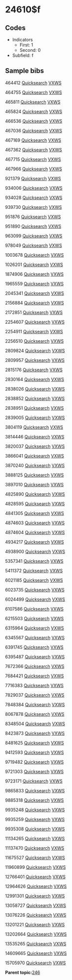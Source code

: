 # 24610$f

## Codes

-   Indicators
    -   First: 1
    -   Second: 0
-   Subfield: f

## Sample bibs

464412 [Quicksearch](https://search.library.yale.edu/catalog/464412) [VXWS](http://prodorbis.library.yale.edu:7014/vxws/GetHoldingsService?bibId=464412)

464755 [Quicksearch](https://search.library.yale.edu/catalog/464755) [VXWS](http://prodorbis.library.yale.edu:7014/vxws/GetHoldingsService?bibId=464755)

465811 [Quicksearch](https://search.library.yale.edu/catalog/465811) [VXWS](http://prodorbis.library.yale.edu:7014/vxws/GetHoldingsService?bibId=465811)

465824 [Quicksearch](https://search.library.yale.edu/catalog/465824) [VXWS](http://prodorbis.library.yale.edu:7014/vxws/GetHoldingsService?bibId=465824)

466536 [Quicksearch](https://search.library.yale.edu/catalog/466536) [VXWS](http://prodorbis.library.yale.edu:7014/vxws/GetHoldingsService?bibId=466536)

467036 [Quicksearch](https://search.library.yale.edu/catalog/467036) [VXWS](http://prodorbis.library.yale.edu:7014/vxws/GetHoldingsService?bibId=467036)

467169 [Quicksearch](https://search.library.yale.edu/catalog/467169) [VXWS](http://prodorbis.library.yale.edu:7014/vxws/GetHoldingsService?bibId=467169)

467362 [Quicksearch](https://search.library.yale.edu/catalog/467362) [VXWS](http://prodorbis.library.yale.edu:7014/vxws/GetHoldingsService?bibId=467362)

467715 [Quicksearch](https://search.library.yale.edu/catalog/467715) [VXWS](http://prodorbis.library.yale.edu:7014/vxws/GetHoldingsService?bibId=467715)

467966 [Quicksearch](https://search.library.yale.edu/catalog/467966) [VXWS](http://prodorbis.library.yale.edu:7014/vxws/GetHoldingsService?bibId=467966)

921379 [Quicksearch](https://search.library.yale.edu/catalog/921379) [VXWS](http://prodorbis.library.yale.edu:7014/vxws/GetHoldingsService?bibId=921379)

934006 [Quicksearch](https://search.library.yale.edu/catalog/934006) [VXWS](http://prodorbis.library.yale.edu:7014/vxws/GetHoldingsService?bibId=934006)

934028 [Quicksearch](https://search.library.yale.edu/catalog/934028) [VXWS](http://prodorbis.library.yale.edu:7014/vxws/GetHoldingsService?bibId=934028)

939730 [Quicksearch](https://search.library.yale.edu/catalog/939730) [VXWS](http://prodorbis.library.yale.edu:7014/vxws/GetHoldingsService?bibId=939730)

951876 [Quicksearch](https://search.library.yale.edu/catalog/951876) [VXWS](http://prodorbis.library.yale.edu:7014/vxws/GetHoldingsService?bibId=951876)

951890 [Quicksearch](https://search.library.yale.edu/catalog/951890) [VXWS](http://prodorbis.library.yale.edu:7014/vxws/GetHoldingsService?bibId=951890)

963099 [Quicksearch](https://search.library.yale.edu/catalog/963099) [VXWS](http://prodorbis.library.yale.edu:7014/vxws/GetHoldingsService?bibId=963099)

978049 [Quicksearch](https://search.library.yale.edu/catalog/978049) [VXWS](http://prodorbis.library.yale.edu:7014/vxws/GetHoldingsService?bibId=978049)

1003678 [Quicksearch](https://search.library.yale.edu/catalog/1003678) [VXWS](http://prodorbis.library.yale.edu:7014/vxws/GetHoldingsService?bibId=1003678)

1026201 [Quicksearch](https://search.library.yale.edu/catalog/1026201) [VXWS](http://prodorbis.library.yale.edu:7014/vxws/GetHoldingsService?bibId=1026201)

1874906 [Quicksearch](https://search.library.yale.edu/catalog/1874906) [VXWS](http://prodorbis.library.yale.edu:7014/vxws/GetHoldingsService?bibId=1874906)

1965559 [Quicksearch](https://search.library.yale.edu/catalog/1965559) [VXWS](http://prodorbis.library.yale.edu:7014/vxws/GetHoldingsService?bibId=1965559)

2045341 [Quicksearch](https://search.library.yale.edu/catalog/2045341) [VXWS](http://prodorbis.library.yale.edu:7014/vxws/GetHoldingsService?bibId=2045341)

2156884 [Quicksearch](https://search.library.yale.edu/catalog/2156884) [VXWS](http://prodorbis.library.yale.edu:7014/vxws/GetHoldingsService?bibId=2156884)

2172851 [Quicksearch](https://search.library.yale.edu/catalog/2172851) [VXWS](http://prodorbis.library.yale.edu:7014/vxws/GetHoldingsService?bibId=2172851)

2254607 [Quicksearch](https://search.library.yale.edu/catalog/2254607) [VXWS](http://prodorbis.library.yale.edu:7014/vxws/GetHoldingsService?bibId=2254607)

2254911 [Quicksearch](https://search.library.yale.edu/catalog/2254911) [VXWS](http://prodorbis.library.yale.edu:7014/vxws/GetHoldingsService?bibId=2254911)

2256510 [Quicksearch](https://search.library.yale.edu/catalog/2256510) [VXWS](http://prodorbis.library.yale.edu:7014/vxws/GetHoldingsService?bibId=2256510)

2809824 [Quicksearch](https://search.library.yale.edu/catalog/2809824) [VXWS](http://prodorbis.library.yale.edu:7014/vxws/GetHoldingsService?bibId=2809824)

2809957 [Quicksearch](https://search.library.yale.edu/catalog/2809957) [VXWS](http://prodorbis.library.yale.edu:7014/vxws/GetHoldingsService?bibId=2809957)

2815176 [Quicksearch](https://search.library.yale.edu/catalog/2815176) [VXWS](http://prodorbis.library.yale.edu:7014/vxws/GetHoldingsService?bibId=2815176)

2830164 [Quicksearch](https://search.library.yale.edu/catalog/2830164) [VXWS](http://prodorbis.library.yale.edu:7014/vxws/GetHoldingsService?bibId=2830164)

2838026 [Quicksearch](https://search.library.yale.edu/catalog/2838026) [VXWS](http://prodorbis.library.yale.edu:7014/vxws/GetHoldingsService?bibId=2838026)

2838852 [Quicksearch](https://search.library.yale.edu/catalog/2838852) [VXWS](http://prodorbis.library.yale.edu:7014/vxws/GetHoldingsService?bibId=2838852)

2838951 [Quicksearch](https://search.library.yale.edu/catalog/2838951) [VXWS](http://prodorbis.library.yale.edu:7014/vxws/GetHoldingsService?bibId=2838951)

2839005 [Quicksearch](https://search.library.yale.edu/catalog/2839005) [VXWS](http://prodorbis.library.yale.edu:7014/vxws/GetHoldingsService?bibId=2839005)

3804119 [Quicksearch](https://search.library.yale.edu/catalog/3804119) [VXWS](http://prodorbis.library.yale.edu:7014/vxws/GetHoldingsService?bibId=3804119)

3814446 [Quicksearch](https://search.library.yale.edu/catalog/3814446) [VXWS](http://prodorbis.library.yale.edu:7014/vxws/GetHoldingsService?bibId=3814446)

3820037 [Quicksearch](https://search.library.yale.edu/catalog/3820037) [VXWS](http://prodorbis.library.yale.edu:7014/vxws/GetHoldingsService?bibId=3820037)

3866041 [Quicksearch](https://search.library.yale.edu/catalog/3866041) [VXWS](http://prodorbis.library.yale.edu:7014/vxws/GetHoldingsService?bibId=3866041)

3870240 [Quicksearch](https://search.library.yale.edu/catalog/3870240) [VXWS](http://prodorbis.library.yale.edu:7014/vxws/GetHoldingsService?bibId=3870240)

3888125 [Quicksearch](https://search.library.yale.edu/catalog/3888125) [VXWS](http://prodorbis.library.yale.edu:7014/vxws/GetHoldingsService?bibId=3888125)

3897010 [Quicksearch](https://search.library.yale.edu/catalog/3897010) [VXWS](http://prodorbis.library.yale.edu:7014/vxws/GetHoldingsService?bibId=3897010)

4825890 [Quicksearch](https://search.library.yale.edu/catalog/4825890) [VXWS](http://prodorbis.library.yale.edu:7014/vxws/GetHoldingsService?bibId=4825890)

4828595 [Quicksearch](https://search.library.yale.edu/catalog/4828595) [VXWS](http://prodorbis.library.yale.edu:7014/vxws/GetHoldingsService?bibId=4828595)

4841305 [Quicksearch](https://search.library.yale.edu/catalog/4841305) [VXWS](http://prodorbis.library.yale.edu:7014/vxws/GetHoldingsService?bibId=4841305)

4874603 [Quicksearch](https://search.library.yale.edu/catalog/4874603) [VXWS](http://prodorbis.library.yale.edu:7014/vxws/GetHoldingsService?bibId=4874603)

4874604 [Quicksearch](https://search.library.yale.edu/catalog/4874604) [VXWS](http://prodorbis.library.yale.edu:7014/vxws/GetHoldingsService?bibId=4874604)

4934217 [Quicksearch](https://search.library.yale.edu/catalog/4934217) [VXWS](http://prodorbis.library.yale.edu:7014/vxws/GetHoldingsService?bibId=4934217)

4938900 [Quicksearch](https://search.library.yale.edu/catalog/4938900) [VXWS](http://prodorbis.library.yale.edu:7014/vxws/GetHoldingsService?bibId=4938900)

5357341 [Quicksearch](https://search.library.yale.edu/catalog/5357341) [VXWS](http://prodorbis.library.yale.edu:7014/vxws/GetHoldingsService?bibId=5357341)

5411372 [Quicksearch](https://search.library.yale.edu/catalog/5411372) [VXWS](http://prodorbis.library.yale.edu:7014/vxws/GetHoldingsService?bibId=5411372)

6021185 [Quicksearch](https://search.library.yale.edu/catalog/6021185) [VXWS](http://prodorbis.library.yale.edu:7014/vxws/GetHoldingsService?bibId=6021185)

6023735 [Quicksearch](https://search.library.yale.edu/catalog/6023735) [VXWS](http://prodorbis.library.yale.edu:7014/vxws/GetHoldingsService?bibId=6023735)

6024499 [Quicksearch](https://search.library.yale.edu/catalog/6024499) [VXWS](http://prodorbis.library.yale.edu:7014/vxws/GetHoldingsService?bibId=6024499)

6107586 [Quicksearch](https://search.library.yale.edu/catalog/6107586) [VXWS](http://prodorbis.library.yale.edu:7014/vxws/GetHoldingsService?bibId=6107586)

6215503 [Quicksearch](https://search.library.yale.edu/catalog/6215503) [VXWS](http://prodorbis.library.yale.edu:7014/vxws/GetHoldingsService?bibId=6215503)

6315964 [Quicksearch](https://search.library.yale.edu/catalog/6315964) [VXWS](http://prodorbis.library.yale.edu:7014/vxws/GetHoldingsService?bibId=6315964)

6345567 [Quicksearch](https://search.library.yale.edu/catalog/6345567) [VXWS](http://prodorbis.library.yale.edu:7014/vxws/GetHoldingsService?bibId=6345567)

6391745 [Quicksearch](https://search.library.yale.edu/catalog/6391745) [VXWS](http://prodorbis.library.yale.edu:7014/vxws/GetHoldingsService?bibId=6391745)

6395487 [Quicksearch](https://search.library.yale.edu/catalog/6395487) [VXWS](http://prodorbis.library.yale.edu:7014/vxws/GetHoldingsService?bibId=6395487)

7672366 [Quicksearch](https://search.library.yale.edu/catalog/7672366) [VXWS](http://prodorbis.library.yale.edu:7014/vxws/GetHoldingsService?bibId=7672366)

7684421 [Quicksearch](https://search.library.yale.edu/catalog/7684421) [VXWS](http://prodorbis.library.yale.edu:7014/vxws/GetHoldingsService?bibId=7684421)

7716383 [Quicksearch](https://search.library.yale.edu/catalog/7716383) [VXWS](http://prodorbis.library.yale.edu:7014/vxws/GetHoldingsService?bibId=7716383)

7829037 [Quicksearch](https://search.library.yale.edu/catalog/7829037) [VXWS](http://prodorbis.library.yale.edu:7014/vxws/GetHoldingsService?bibId=7829037)

7848384 [Quicksearch](https://search.library.yale.edu/catalog/7848384) [VXWS](http://prodorbis.library.yale.edu:7014/vxws/GetHoldingsService?bibId=7848384)

8067878 [Quicksearch](https://search.library.yale.edu/catalog/8067878) [VXWS](http://prodorbis.library.yale.edu:7014/vxws/GetHoldingsService?bibId=8067878)

8348504 [Quicksearch](https://search.library.yale.edu/catalog/8348504) [VXWS](http://prodorbis.library.yale.edu:7014/vxws/GetHoldingsService?bibId=8348504)

8423873 [Quicksearch](https://search.library.yale.edu/catalog/8423873) [VXWS](http://prodorbis.library.yale.edu:7014/vxws/GetHoldingsService?bibId=8423873)

8481625 [Quicksearch](https://search.library.yale.edu/catalog/8481625) [VXWS](http://prodorbis.library.yale.edu:7014/vxws/GetHoldingsService?bibId=8481625)

9412593 [Quicksearch](https://search.library.yale.edu/catalog/9412593) [VXWS](http://prodorbis.library.yale.edu:7014/vxws/GetHoldingsService?bibId=9412593)

9719482 [Quicksearch](https://search.library.yale.edu/catalog/9719482) [VXWS](http://prodorbis.library.yale.edu:7014/vxws/GetHoldingsService?bibId=9719482)

9721303 [Quicksearch](https://search.library.yale.edu/catalog/9721303) [VXWS](http://prodorbis.library.yale.edu:7014/vxws/GetHoldingsService?bibId=9721303)

9723171 [Quicksearch](https://search.library.yale.edu/catalog/9723171) [VXWS](http://prodorbis.library.yale.edu:7014/vxws/GetHoldingsService?bibId=9723171)

9865833 [Quicksearch](https://search.library.yale.edu/catalog/9865833) [VXWS](http://prodorbis.library.yale.edu:7014/vxws/GetHoldingsService?bibId=9865833)

9885318 [Quicksearch](https://search.library.yale.edu/catalog/9885318) [VXWS](http://prodorbis.library.yale.edu:7014/vxws/GetHoldingsService?bibId=9885318)

9935248 [Quicksearch](https://search.library.yale.edu/catalog/9935248) [VXWS](http://prodorbis.library.yale.edu:7014/vxws/GetHoldingsService?bibId=9935248)

9935259 [Quicksearch](https://search.library.yale.edu/catalog/9935259) [VXWS](http://prodorbis.library.yale.edu:7014/vxws/GetHoldingsService?bibId=9935259)

9935308 [Quicksearch](https://search.library.yale.edu/catalog/9935308) [VXWS](http://prodorbis.library.yale.edu:7014/vxws/GetHoldingsService?bibId=9935308)

11134265 [Quicksearch](https://search.library.yale.edu/catalog/11134265) [VXWS](http://prodorbis.library.yale.edu:7014/vxws/GetHoldingsService?bibId=11134265)

11137470 [Quicksearch](https://search.library.yale.edu/catalog/11137470) [VXWS](http://prodorbis.library.yale.edu:7014/vxws/GetHoldingsService?bibId=11137470)

11675527 [Quicksearch](https://search.library.yale.edu/catalog/11675527) [VXWS](http://prodorbis.library.yale.edu:7014/vxws/GetHoldingsService?bibId=11675527)

11960899 [Quicksearch](https://search.library.yale.edu/catalog/11960899) [VXWS](http://prodorbis.library.yale.edu:7014/vxws/GetHoldingsService?bibId=11960899)

12766401 [Quicksearch](https://search.library.yale.edu/catalog/12766401) [VXWS](http://prodorbis.library.yale.edu:7014/vxws/GetHoldingsService?bibId=12766401)

12964626 [Quicksearch](https://search.library.yale.edu/catalog/12964626) [VXWS](http://prodorbis.library.yale.edu:7014/vxws/GetHoldingsService?bibId=12964626)

12991301 [Quicksearch](https://search.library.yale.edu/catalog/12991301) [VXWS](http://prodorbis.library.yale.edu:7014/vxws/GetHoldingsService?bibId=12991301)

13058727 [Quicksearch](https://search.library.yale.edu/catalog/13058727) [VXWS](http://prodorbis.library.yale.edu:7014/vxws/GetHoldingsService?bibId=13058727)

13076226 [Quicksearch](https://search.library.yale.edu/catalog/13076226) [VXWS](http://prodorbis.library.yale.edu:7014/vxws/GetHoldingsService?bibId=13076226)

13201221 [Quicksearch](https://search.library.yale.edu/catalog/13201221) [VXWS](http://prodorbis.library.yale.edu:7014/vxws/GetHoldingsService?bibId=13201221)

13202664 [Quicksearch](https://search.library.yale.edu/catalog/13202664) [VXWS](http://prodorbis.library.yale.edu:7014/vxws/GetHoldingsService?bibId=13202664)

13535265 [Quicksearch](https://search.library.yale.edu/catalog/13535265) [VXWS](http://prodorbis.library.yale.edu:7014/vxws/GetHoldingsService?bibId=13535265)

14609665 [Quicksearch](https://search.library.yale.edu/catalog/14609665) [VXWS](http://prodorbis.library.yale.edu:7014/vxws/GetHoldingsService?bibId=14609665)

15705970 [Quicksearch](https://search.library.yale.edu/catalog/15705970) [VXWS](http://prodorbis.library.yale.edu:7014/vxws/GetHoldingsService?bibId=15705970)

**Parent topic:**[246](../../tags/246/246.md)

